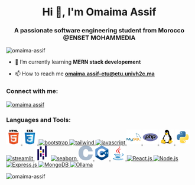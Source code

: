 <h1 align="center">Hi 👋, I'm Omaima Assif</h1>
<h3 align="center">A passionate software engineering student from Morocco  @ENSET MOHAMMEDIA</h3>

<p align="left"> <img src="https://komarev.com/ghpvc/?username=omaima-assif&label=Profile%20views&color=0e75b6&style=flat" alt="omaima-assif" /> </p>

- 🌱 I’m currently learning **MERN stack developement**

- 📫 How to reach me **omaima.assif-etu@etu.univh2c.ma**

<h3 align="left">Connect with me:</h3>
<p align="left">
<a href="https://linkedin.com/in/omaima assif" target="blank"><img align="center" src="https://raw.githubusercontent.com/rahuldkjain/github-profile-readme-generator/master/src/images/icons/Social/linked-in-alt.svg" alt="omaima assif" height="30" width="40" /></a>
</p>

<h3 align="left">Languages and Tools:</h3>
<p align="left"> 
  <a href="https://www.w3.org/html/" target="_blank" rel="noreferrer"> 
    <img src="https://raw.githubusercontent.com/devicons/devicon/master/icons/html5/html5-original-wordmark.svg" alt="html5" width="40" height="40"/> </a> 
  <a href="https://www.w3schools.com/css/" target="_blank" rel="noreferrer"> 
    <img src="https://raw.githubusercontent.com/devicons/devicon/master/icons/css3/css3-original-wordmark.svg" alt="css3" width="40" height="40"/> </a> 
  <a href="https://getbootstrap.com" target="_blank" rel="noreferrer"> 
    <img src="https://upload.wikimedia.org/wikipedia/commons/b/b2/Bootstrap_logo.svg" alt="bootstrap" width="40" height="40" /> </a>  
  <a href="https://tailwindcss.com" target="_blank" rel="noreferrer">
    <img src="https://upload.wikimedia.org/wikipedia/commons/d/d5/Tailwind_CSS_Logo.svg" alt="tailwind" width="40" height="40" /> </a> 
  <a href="https://developer.mozilla.org/en-US/docs/Web/JavaScript" target="_blank" rel="noreferrer"> 
    <img src="https://static.vecteezy.com/system/resources/previews/027/127/560/original/javascript-logo-javascript-icon-transparent-free-png.png" alt="javascript" width="40" height="40" style="border-radius:15%;"/> </a>
  <a href="https://www.mysql.com/" target="_blank" rel="noreferrer"> 
    <img src="https://raw.githubusercontent.com/devicons/devicon/master/icons/mysql/mysql-original-wordmark.svg" alt="mysql" width="40" height="40"/> </a> 
  <a href="https://www.php.net" target="_blank" rel="noreferrer"> 
    <img src="https://raw.githubusercontent.com/devicons/devicon/master/icons/php/php-original.svg" alt="php" width="40" height="40"/> </a> 
  <a href="https://www.linux.org/" target="_blank" rel="noreferrer"> 
    <img src="https://raw.githubusercontent.com/devicons/devicon/master/icons/linux/linux-original.svg" alt="linux" width="40" height="40"/> </a> 
  <a href="https://www.python.org" target="_blank" rel="noreferrer"> 
    <img src="https://raw.githubusercontent.com/devicons/devicon/master/icons/python/python-original.svg" alt="python" width="40" height="40"/> </a> 
  <a href="https://streamlit.io/" target="_blank" rel="noreferrer"> 
    <img src="https://github.com/user-attachments/assets/350bf145-b188-4f96-acf6-90e78a047ae0" alt="streamlit" width="40" height="40"/> </a>
  <a href="https://pandas.pydata.org/" target="_blank" rel="noreferrer"> 
    <img src="https://raw.githubusercontent.com/devicons/devicon/2ae2a900d2f041da66e950e4d48052658d850630/icons/pandas/pandas-original.svg" alt="pandas" width="40" height="40"/></a> 
  <a href="https://seaborn.pydata.org/" target="_blank" rel="noreferrer"> 
    <img src="https://seaborn.pydata.org/_images/logo-mark-lightbg.svg" alt="seaborn" width="40" height="40"/> </a> 
  <a href="https://www.cprogramming.com/" target="_blank" rel="noreferrer">
    <img src="https://raw.githubusercontent.com/devicons/devicon/master/icons/c/c-original.svg" alt="c" width="40" height="40"/> </a> 
  <a href="https://www.w3schools.com/cpp/" target="_blank" rel="noreferrer"> 
    <img src="https://raw.githubusercontent.com/devicons/devicon/master/icons/cplusplus/cplusplus-original.svg" alt="cplusplus" width="40" height="40"/> </a>
  <a href="https://www.java.com" target="_blank" rel="noreferrer"> 
    <img src="https://raw.githubusercontent.com/devicons/devicon/master/icons/java/java-original.svg" alt="java" width="40" height="40"/> </a> 
  <a href="https://react.dev/" target="_blank" rel="noreferrer">
    <img src="https://upload.wikimedia.org/wikipedia/commons/a/a7/React-icon.svg" alt="React.js" width="40" height="40"/>
  </a>
  <a href="https://nodejs.org/fr/learn/getting-started/how-much-javascript-do-you-need-to-know-to-use-nodejs" target="_blank" rel="noreferrer">
    <img src="https://th.bing.com/th/id/R.4dfe01148ebce3a9de8ab55279b0b4bc?rik=Cb%2f46GSGyzIMJA&pid=ImgRaw&r=0" alt="Node.js" width="40" height="40"/>
  </a>
  <a href="https://expressjs.com/" target="_blank" rel="noreferrer">
    <img src="https://th.bing.com/th/id/R.8ee926be8802a7d8adec1507757f4351?rik=Er%2fwDXTdrxMHMQ&riu=http%3a%2f%2fi.cloudup.com%2fzfY6lL7eFa-3000x3000.png&ehk=Yv56sHeOh1ZzvKZsRAe6NkBtj5S35qrZDpzrD5zzJ3Y%3d&risl=&pid=ImgRaw&r=0" alt="Express.js" width="40" height="40"/>
  </a>
  <a href="https://www.mongodb.com/docs/?msockid=237a3a64b0ef66f01ee92f55b12867ff" target="_blank" rel="noreferrer">
    <img src="https://w7.pngwing.com/pngs/115/190/png-transparent-mongodb-original-logo-icon.png" alt="MongoDB" width="40" height="40"/>
  </a>
  <a href="https://ollama.com/library" target="_blank" rel="noreferrer">
    <img src="https://th.bing.com/th/id/OIP.b2H_0a04rIXf9sXxV8Jm8AHaFj?cb=iwc2&rs=1&pid=ImgDetMain" alt="Ollama" width="40" height="40"/>
  </a>
</p>

<p><img align="center" src="https://github-readme-stats.vercel.app/api/top-langs?username=omaima-assif&show_icons=true&locale=en&layout=compact" alt="omaima-assif" /></p>


